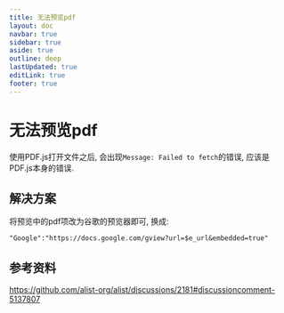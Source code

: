 ```yaml
---
title: 无法预览pdf
layout: doc
navbar: true
sidebar: true
aside: true
outline: deep
lastUpdated: true
editLink: true
footer: true
---
```


# 无法预览pdf

使用PDF.js打开文件之后, 会出现`Message: Failed to fetch`的错误, 应该是PDF.js本身的错误.

## 解决方案

将预览中的pdf项改为谷歌的预览器即可, 换成: 

```
"Google":"https://docs.google.com/gview?url=$e_url&embedded=true"
```

## 参考资料

https://github.com/alist-org/alist/discussions/2181#discussioncomment-5137807